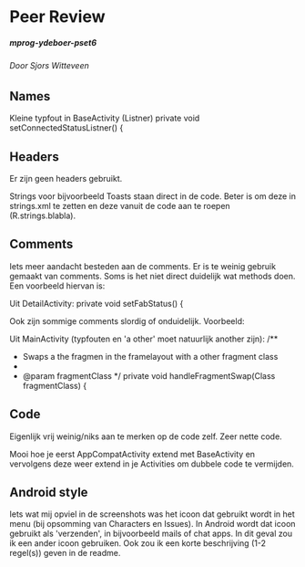 # Peer Review 
##### mprog-ydeboer-pset6

###### Door Sjors Witteveen

## Names
Kleine typfout in BaseActivity (Listner)
private void setConnectedStatusListner() {

## Headers
Er zijn geen headers gebruikt.

Strings voor bijvoorbeeld Toasts staan direct in de code. Beter is om deze in strings.xml te zetten en deze vanuit de code aan te roepen (R.strings.blabla).

## Comments
Iets meer aandacht besteden aan de comments. Er is te weinig gebruik gemaakt van comments. Soms is het niet direct duidelijk wat methods doen. Een voorbeeld hiervan is:

Uit DetailActivity:
private void setFabStatus() {

Ook zijn sommige comments slordig of onduidelijk. Voorbeeld:

Uit MainActivity (typfouten en 'a other' moet natuurlijk another zijn):
/**
 * Swaps a the fragmen in the framelayout with a other fragment class
 *
 * @param fragmentClass
 */
private void handleFragmentSwap(Class fragmentClass) {

## Code
Eigenlijk vrij weinig/niks aan te merken op de code zelf. Zeer nette code.

Mooi hoe je eerst AppCompatActivity extend met BaseActivity en vervolgens deze weer extend in je Activities om dubbele code te vermijden.

## Android style
Iets wat mij opviel in de screenshots was het icoon dat gebruikt wordt in het menu (bij opsomming van Characters en Issues). In Android wordt dat icoon gebruikt als 'verzenden', in bijvoorbeeld mails of chat apps. In dit geval zou ik een ander icoon gebruiken. Ook zou ik een korte beschrijving (1-2 regel(s)) geven in de readme.